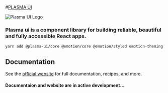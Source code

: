 #[PLASMA UI](https://plasma-ui.com/)

![Plasma UI Logo](https://firebasestorage.googleapis.com/v0/b/plasma-ui.appspot.com/o/small-logo.png?alt=media)

### Plasma ui is a component library for building reliable, beautiful and fully accessible React apps.

```
yarn add @plasma-ui/core @emotion/core @emotion/styled emotion-theming
```

## Documentation

See the [official website](https://plasma-ui.com) for full documentation, recipes, and more.

#### Documentaion and website are in active development...
